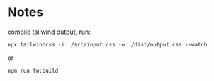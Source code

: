 # Notes

compile tailwind output, run:

`npx tailwindcss -i ./src/input.css -o ./dist/output.css --watch`

or

`npm run tw:build`